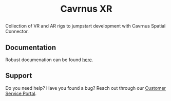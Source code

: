 # <p style="text-align: center;">Cavrnus XR</p>

Collection of VR and AR rigs to jumpstart development with Cavrnus Spatial Connector.

## Documentation
Robust documenation can be found <a><a href="https://cavrnus.atlassian.net/wiki/spaces/CSM/pages/815136772/Cavrnus+Knowledge+Base">here</a>.

## Support
Do you need help? Have you found a bug? Reach out through our <a><a href="https://cavrnus.atlassian.net/servicedesk/customer/portal/1">Customer Service Portal</a>.







